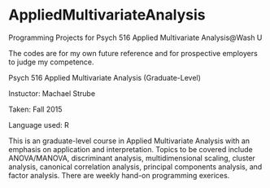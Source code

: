 # AppliedMultivariateAnalysis

Programming Projects for Psych 516 Applied Multivariate Analysis@Wash U

The codes are for my own future reference and for prospective employers to judge my competence.

Psych 516 Applied Multivariate Analysis (Graduate-Level)

Instuctor: Machael Strube

Taken: Fall 2015

Language used: R

This is an graduate-level course in Applied Multivariate Analysis with an emphasis on application and interpretation. Topics to be covered include ANOVA/MANOVA, discriminant analysis, multidimensional scaling, cluster analysis, canonical correlation analysis, principal components analysis, and factor analysis. There are weekly hand-on programming exerices.
